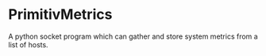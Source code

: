 # PrimitivMetrics
A python socket program which can gather and store system metrics from a list of hosts.
